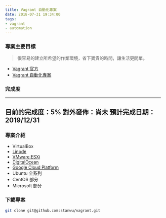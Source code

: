 ```yaml
---
title: Vagrant 自動化專案
date: 2018-07-31 19:34:00
tags: 
- vagrant
- automation
---
```


### 專案主要目標

> 很容易的建立所希望的作業環境，省下寶貴的時間，讓生活更間單。

- [Vagrant 官方](https://www.vagrantup.com)
- [Vagrant 自動化專案](https://github.com/stanwu/vagrant)

### 完成度

---
 目前的完成度：5%
 對外發佈：尚未
 預計完成日期：2019/12/31
---

### 專案介紹

- VirtualBox
- [Linode](https://www.linode.com/docs/applications/configuration-management/vagrant-linode-environments/)
- [VMware ESXi](https://github.com/josenk/vagrant-vmware-esxi)
- [DigitalOcean](https://github.com/devopsgroup-io/vagrant-digitalocean)
- [Google Cloud Platform](https://github.com/mitchellh/vagrant-google)
- Ubuntu 全系列
- CentOS 部分
- Microsoft 部分

### 下載專案

``` bash
git clone git@github.com:stanwu/vagrant.git
```


